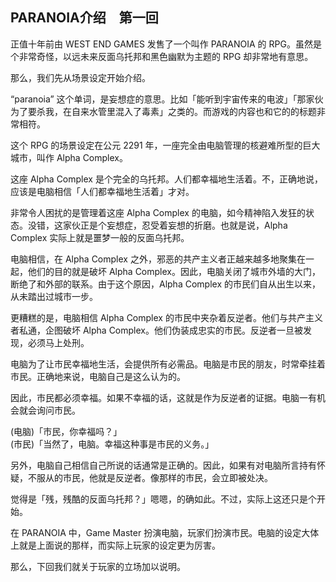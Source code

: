 ## PARANOIA介绍　第一回

正值十年前由 WEST END GAMES 发售了一个叫作 PARANOIA 的 RPG。虽然是个非常奇怪，以远未来反面乌托邦和黑色幽默为主题的 RPG 却非常地有意思。

那么，我们先从场景设定开始介绍。

“paranoia” 这个单词，是妄想症的意思。比如「能听到宇宙传来的电波」「那家伙为了要杀我，在自来水管里混入了毒素」之类的。而游戏的内容也和它的的标题非常相符。

这个 RPG 的场景设定在公元 2291 年，一座完全由电脑管理的核避难所型的巨大城市，叫作 Alpha Complex。

这座 Alpha Complex 是个完全的乌托邦。人们都幸福地生活着。不，正确地说，应该是电脑相信「人们都幸福地生活着」才对。

非常令人困扰的是管理着这座 Alpha Complex 的电脑，如今精神陷入发狂的状态。没错，这家伙正是个妄想症，忍受着妄想的折磨。也就是说，Alpha Complex 实际上就是噩梦一般的反面乌托邦。

电脑相信，在 Alpha Complex 之外，邪恶的共产主义者正越来越多地聚集在一起，他们的目的就是破坏 Alpha Complex。因此，电脑关闭了城市外墙的大门，断绝了和外部的联系。由于这个原因，Alpha Complex 的市民们自从出生以来，从未踏出过城市一步。

更糟糕的是，电脑相信 Alpha Complex 的市民中夹杂着反逆者。他们与共产主义者私通，企图破坏 Alpha Complex。他们伪装成忠实的市民。反逆者一旦被发现，必须马上处刑。

电脑为了让市民幸福地生活，会提供所有必需品。电脑是市民的朋友，时常牵挂着市民。正确地来说，电脑自己是这么认为的。

因此，市民都必须幸福。如果不幸福的话，这就是作为反逆者的证据。电脑一有机会就会询问市民。

(电脑)「市民，你幸福吗？」  
(市民)「当然了，电脑。幸福这种事是市民的义务。」

另外，电脑自己相信自己所说的话通常是正确的。因此，如果有对电脑所言持有怀疑，不服从的市民，他就是反逆者。像那样的市民，会立即被处决。

觉得是「残，残酷的反面乌托邦？」嗯嗯，的确如此。不过，实际上这还只是个开始。

在 PARANOIA 中，Game Master 扮演电脑，玩家们扮演市民。电脑的设定大体上就是上面说的那样，而实际上玩家的设定更为厉害。

那么，下回我们就关于玩家的立场加以说明。
